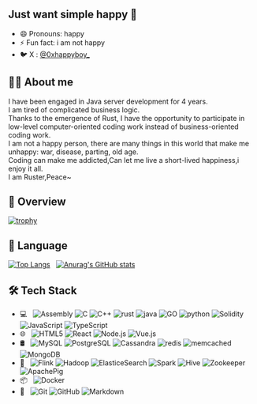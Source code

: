 ## Just want simple happy 🎈
- 😄 Pronouns: happy
- ⚡ Fun fact: i am not happy
- 🐦 X : [@0xhappyboy_](https://twitter.com/0xhappyboy_)
  
## 🧏‍♂️ About me
I have been engaged in Java server development for 4 years. <br/>
I am tired of complicated business logic. <br/>
Thanks to the emergence of Rust, I have the opportunity to participate in low-level computer-oriented coding work instead of business-oriented coding work. <br/>
I am not a happy person, there are many things in this world that make me unhappy: war, disease, parting, old age. <br/>
Coding can make me addicted,Can let me live a short-lived happiness,i enjoy it all. <br/>
I am Ruster,Peace~ <br/>
  
## 👀 Overview
[![trophy](https://github-profile-trophy.vercel.app/?username=0xhappyboy)](https://github.com/ryo-ma/github-profile-trophy)

## 📖 Language
[![Top Langs](https://github-readme-stats.vercel.app/api/top-langs/?username=0xhappyboy&layout=donut)](https://github.com/anuraghazra/github-readme-stats)
&nbsp;
[![Anurag's GitHub stats](https://github-readme-stats.vercel.app/api?username=0xhappyboy)](https://github.com/anuraghazra/github-readme-stats)

## 🛠 Tech Stack
- 💻 &#160;
![Assembly](https://img.shields.io/badge/-Assembly-333333?style=flat&logo=assembly)
![C](https://img.shields.io/badge/-C-333333?style=flat&logo=c)
![C++](https://img.shields.io/badge/-C++-333333?style=flat&logo=cplusplus&logoColor=FCC624)
![rust](https://img.shields.io/badge/-Rust-333333?style=flat&logo=rust&logoColor=FCC624)
![java](https://img.shields.io/badge/-Java-333333?style=flat&logo=java&logoColor=FCC624)
![GO](https://img.shields.io/badge/-Go-333333?style=flat&logo=go&logoColor=FCC624)
![python](https://img.shields.io/badge/-Python-333333?style=flat&logo=python&logoColor=FCC624)
![Solidity](https://img.shields.io/badge/-Solidity-333333?style=flat&logo=solidity&logoColor=FF4800)
![JavaScript](https://img.shields.io/badge/-JavaScript-333333?style=flat&logo=javaScript&logoColor=FF4800)
![TypeScript](https://img.shields.io/badge/-TypeScript-333333?style=flat&logo=typeScript&logoColor=FF4800)
- 🌐 &#160; ![HTML5](https://img.shields.io/badge/-HTML5-333333?style=flat&logo=HTML5)
![React](https://img.shields.io/badge/-React-333333?style=flat&logo=react&logoColor=FF4800)
![Node.js](https://img.shields.io/badge/-Node.js-333333?style=flat&logo=node.js)
![Vue.js](https://img.shields.io/badge/-VueJS-333333?style=flat&logo=Vue.js)
- 🛢 &#160;
![MySQL](https://img.shields.io/badge/-MySQL-333333?style=flat&logo=mysql)
![PostgreSQL](https://img.shields.io/badge/-PostgreSQL-333333?style=flat&logo=postgreSQL)
![Cassandra](https://img.shields.io/badge/-Cassandra-333333?style=flat&logo=cassandra)
![redis](https://img.shields.io/badge/-Redis-333333?style=flat&logo=redis)
![memcached](https://img.shields.io/badge/-Memcached-333333?style=flat&logo=memcached)
![MongoDB](https://img.shields.io/badge/-MongoDB-333333?style=flat&logo=mongodb)
- 🫧 &#160;
![Flink](https://img.shields.io/badge/-Flink-333333?style=flat&logo=flink)
![Hadoop](https://img.shields.io/badge/-Hadoop-333333?style=flat&logo=hadoop)
![ElasticeSearch](https://img.shields.io/badge/-ElasticeSearch-333333?style=flat&logo=elasticesearch)
![Spark](https://img.shields.io/badge/-Spark-333333?style=flat&logo=spark)
![Hive](https://img.shields.io/badge/-Hive-333333?style=flat&logo=hive)
![Zookeeper](https://img.shields.io/badge/-Zookeeper-333333?style=flat&logo=zookeeper)
![ApachePig](https://img.shields.io/badge/-ApachePig-333333?style=flat&logo=apachepig)
- 📦 &#160;
![Docker](https://img.shields.io/badge/-Docker-333333?style=flat&logo=docker)
- 🔧 &#160;
![Git](https://img.shields.io/badge/-Git-333333?style=flat&logo=git)
![GitHub](https://img.shields.io/badge/-GitHub-333333?style=flat&logo=github)
![Markdown](https://img.shields.io/badge/-Markdown-333333?style=flat&logo=markdown)

<!--
**0xhappyboy/0xhappyboy** is a ✨ _special_ ✨ repository because its `README.md` (this file) appears on your GitHub profile.

Here are some ideas to get you started:

- 🔭 I’m currently working on ...
- 🌱 I’m currently learning ...
- 👯 I’m looking to collaborate on ...
- 🤔 I’m looking for help with ...
- 💬 Ask me about ...
- 📫 How to reach me: ...
- 😄 Pronouns: ...
- ⚡ Fun fact: ...
-->
